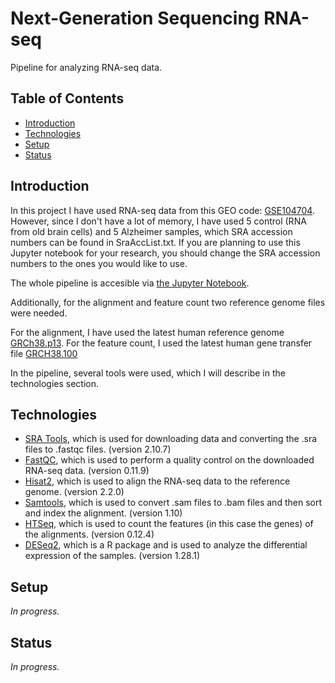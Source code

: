 # Next-Generation Sequencing RNA-seq

Pipeline for analyzing RNA-seq data.

## Table of Contents

* [Introduction](#Introduction)
* [Technologies](#Technologies)
* [Setup](#Setup)
* [Status](#Status)

## Introduction

In this project I have used RNA-seq data from this GEO code: [GSE104704](https://www.ncbi.nlm.nih.gov/geo/query/acc.cgi?acc=GSE104704).
However, since I don't have a lot of memory, I have used 5 control \(RNA from old brain cells\) and 5 Alzheimer samples, which SRA accession numbers can be found in SraAccList.txt. If you are planning to use this Jupyter notebook for your research, you should change the SRA accession numbers to the ones you would like to use.

The whole pipeline is accesible via [the Jupyter Notebook](https://github.com/Mees-Molenaar/NGS_Alzheimer_Project/blob/master/NGS_pipeline.ipynb).

Additionally, for the alignment and feature count two reference genome files were needed. 

For the alignment, I have used the latest human reference genome [GRCh38.p13](https://www.ncbi.nlm.nih.gov/assembly/GCF_000001405.39).
For the feature count, I used the latest human gene transfer file [GRCH38.100](ftp://ftp.ensembl.org/pub/release-100/gtf/homo_sapiens/Homo_sapiens.GRCh38.100.gtf.gz)

In the pipeline, several tools were used, which I will describe in the technologies section.

## Technologies

* [SRA Tools](https://ncbi.github.io/sra-tools/), which is used for downloading data and converting the .sra files to .fastqc files. (version 2.10.7)
* [FastQC](https://www.bioinformatics.babraham.ac.uk/projects/fastqc/), which is used to perform a quality control on the downloaded RNA-seq data. (version 0.11.9)
* [Hisat2](http://daehwankimlab.github.io/hisat2/), which is used to align the RNA-seq data to the reference genome. (version 2.2.0)
* [Samtools](http://www.htslib.org/doc/samtools.html), which is used to convert .sam files to .bam files and then sort and index the alignment. (version 1.10)
* [HTSeq](https://htseq.readthedocs.io/en/master/), which is used to count the features (in this case the genes) of the alignments. (version 0.12.4)
* [DESeq2](https://bioconductor.org/packages/release/bioc/html/DESeq2.html), which is a R package and is used to analyze the differential expression of the samples. (version 1.28.1)

## Setup

*In progress.*

## Status

*In progress.*